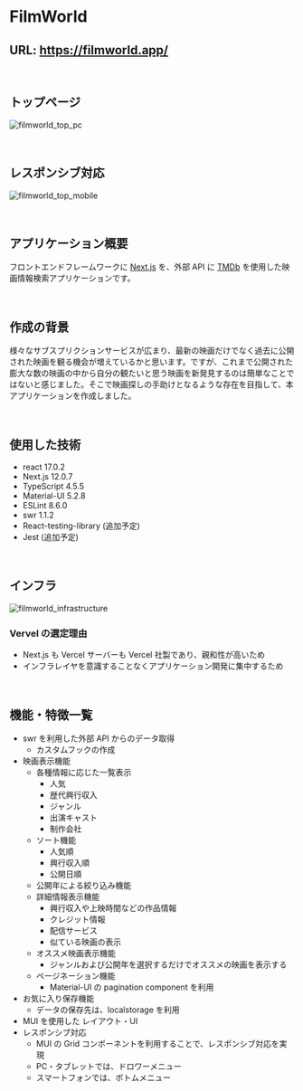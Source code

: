 # FilmWorld

## URL: https://filmworld.app/

<br>

## トップページ

![filmworld_top_pc](https://user-images.githubusercontent.com/74496398/157682943-0c297de3-2c6e-4da3-80ff-3b1bc57ab000.png)

<br>

## レスポンシブ対応

![filmworld_top_mobile](https://user-images.githubusercontent.com/74496398/157683539-756da445-1c81-4f5e-bbe5-9693fe4ab0d3.png)

<br>

## アプリケーション概要

フロントエンドフレームワークに [Next.js](https://nextjs.org/) を、外部 API に [TMDb](https://www.themoviedb.org/) を使用した映画情報検索アプリケーションです。

<br>

## 作成の背景

様々なサブスプリクションサービスが広まり、最新の映画だけでなく過去に公開された映画を観る機会が増えているかと思います。ですが、これまで公開された膨大な数の映画の中から自分の観たいと思う映画を新発見するのは簡単なことではないと感じました。そこで映画探しの手助けとなるような存在を目指して、本アプリケーションを作成しました。

<br>

## 使用した技術

- react 17.0.2
- Next.js 12.0.7
- TypeScript 4.5.5
- Material-UI 5.2.8
- ESLint 8.6.0
- swr 1.1.2
- React-testing-library (追加予定)
- Jest (追加予定)

<br>

## インフラ

![filmworld_infrastructure](https://user-images.githubusercontent.com/74496398/152685644-41643163-c550-4df6-aefc-6e42f3df71e9.png)

### Vervel の選定理由

- Next.js も Vercel サーバーも Vercel 社製であり、親和性が高いため
- インフラレイヤを意識することなくアプリケーション開発に集中するため

<br>

## 機能・特徴一覧

- swr を利用した外部 API からのデータ取得
  - カスタムフックの作成
- 映画表示機能
  - 各種情報に応じた一覧表示
    - 人気
    - 歴代興行収入
    - ジャンル
    - 出演キャスト
    - 制作会社
  - ソート機能
    - 人気順
    - 興行収入順
    - 公開日順
  - 公開年による絞り込み機能
  - 詳細情報表示機能
    - 興行収入や上映時間などの作品情報
    - クレジット情報
    - 配信サービス
    - 似ている映画の表示
  - オススメ映画表示機能
    - ジャンルおよび公開年を選択するだけでオススメの映画を表示する
  - ページネーション機能
    - Material-UI の pagination component を利用
- お気に入り保存機能
  - データの保存先は、localstorage を利用
- MUI を使用した レイアウト・UI
- レスポンシブ対応
  - MUI の Grid コンポーネントを利用することで、レスポンシブ対応を実現
  - PC・タブレットでは、ドロワーメニュー
  - スマートフォンでは、ボトムメニュー
